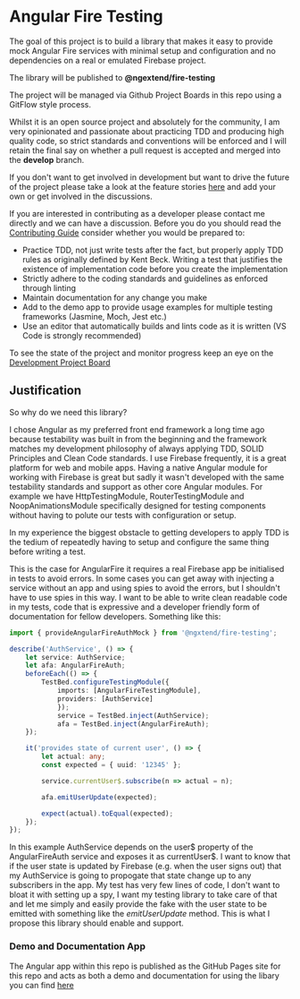 # Angular Fire Testing

The goal of this project is to build a library that makes it easy to provide mock Angular Fire services with minimal setup and configuration and no dependencies on a real or emulated Firebase project.

The library will be published to **@ngextend/fire-testing**

The project will be managed via Github Project Boards in this repo using a GitFlow style process.

Whilst it is an open source project and absolutely for the community, I am very opinionated and passionate about practicing TDD and producing high quality code, so strict standards and conventions will be enforced and I will retain the final say on whether a pull request is accepted and merged into the **develop** branch.

If you don't want to get involved in development but want to drive the future of the project please take a look at the feature stories [here](https://github.com/ngxtend/fire-testing/issues) and add your own or get involved in the discussions.


If you are interested in contributing as a developer please contact me directly and we can have a discussion.  Before you do you should read the [Contributing Guide](https://ngxtend.github.com/fire-testing/contributing) consider whether you would be prepared to:

* Practice TDD, not just write tests after the fact, but properly apply TDD rules as originally defined by Kent Beck.  Writing a test that justifies the existence of implementation code before you create the implementation
* Strictly adhere to the coding standards and guidelines as enforced through linting
* Maintain documentation for any change you make
* Add to the demo app to provide usage examples for multiple testing frameworks (Jasmine, Moch, Jest etc.)
* Use an editor that automatically builds and lints code as it is written (VS Code is strongly recommended)

To see the state of the project and monitor progress keep an eye on the [Development Project Board](https://github.com/ngxtend/fire-testing/projects/1)

## Justification
So why do we need this library?

I chose Angular as my preferred front end framework a long time ago because testability was built in from the beginning and the framework matches my development philosophy of always applying TDD, SOLID Principles and Clean Code standards.  I use Firebase frequently, it is a great platform for web and mobile apps.  Having a native Angular module for working with Firebase is great but sadly it wasn't developed with the same testability standards and support as other core Angular modules.  For example we have HttpTestingModule, RouterTestingModule and NoopAnimationsModule specifically designed for testing components without having to polute our tests with configuration or setup.

In my experience the biggest obstacle to getting developers to apply TDD is the tedium of repeatedly having to setup and configure the same thing before writing a test.

This is the case for AngularFire it requires a real Firebase app be initialised in tests to avoid errors.  In some cases you can get away with injecting a service without an app and using spies to avoid the errors, but I shouldn't have to use spies in this way.  I want to be able to write clean readable code in my tests, code that is expressive and a developer friendly form of documentation for fellow developers.  Something like this:

```typescript
import { provideAngularFireAuthMock } from '@ngxtend/fire-testing';

describe('AuthService', () => {
    let service: AuthService;
    let afa: AngularFireAuth;
    beforeEach(() => {
        TestBed.configureTestingModule({
            imports: [AngularFireTestingModule],
            providers: [AuthService]
            });
            service = TestBed.inject(AuthService);
            afa = TestBed.inject(AngularFireAuth);
    });

    it('provides state of current user', () => {
        let actual: any;
        const expected = { uuid: '12345' };

        service.currentUser$.subscribe(n => actual = n);

        afa.emitUserUpdate(expected);

        expect(actual).toEqual(expected);
    });
});
```

In this example AuthService depends on the user$ property of the AngularFireAuth service and exposes it as currentUser$.  I want to know that if the user state is updated by Firebase (e.g. when the user signs out) that my AuthService is going to propogate that state change up to any subscribers in the app.  My test has very few lines of code, I don't want to bloat it with setting up a spy, I want my testing library to take care of that and let me simply and easily provide the fake with the user state to be emitted with something like the *emitUserUpdate* method. This is what I propose this library should enable and support.

### Demo and Documentation App
The Angular app within this repo is published as the GitHub Pages site for this repo and acts as both a demo and documentation for using the libary you can find [here](https://ngxtend.github.io/fire-testing/)
